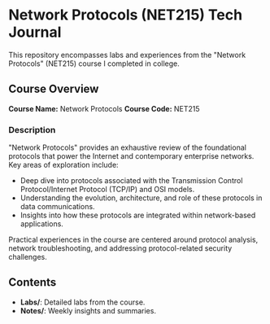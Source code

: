 # Network Protocols (NET215) Tech Journal

This repository encompasses labs and experiences from the "Network Protocols" (NET215) course I completed in college.

## Course Overview

**Course Name:** Network Protocols
**Course Code:** NET215

### Description

"Network Protocols" provides an exhaustive review of the foundational protocols that power the Internet and contemporary enterprise networks. Key areas of exploration include:

- Deep dive into protocols associated with the Transmission Control Protocol/Internet Protocol (TCP/IP) and OSI models.
- Understanding the evolution, architecture, and role of these protocols in data communications.
- Insights into how these protocols are integrated within network-based applications.

Practical experiences in the course are centered around protocol analysis, network troubleshooting, and addressing protocol-related security challenges.

## Contents

- **Labs/**: Detailed labs from the course.
- **Notes/**: Weekly insights and summaries.